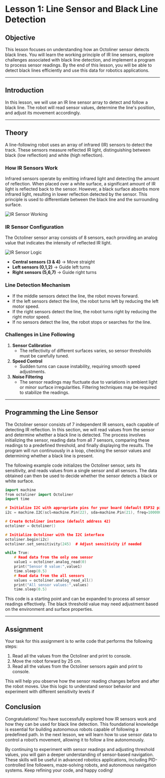 # **Lesson 1: Line Sensor and Black Line Detection**

## **Objective**

This lesson focuses on understanding how an Octoliner sensor detects black lines. You will learn the working principle of IR line sensors, explore challenges associated with black line detection, and implement a program to process sensor readings. By the end of this lesson, you will be able to detect black lines efficiently and use this data for robotics applications.

---

## **Introduction**

In this lesson, we will use an IR line sensor array to detect and follow a black line. The robot will read sensor values, determine the line's position, and adjust its movement accordingly.

---

## **Theory**

A line-following robot uses an array of infrared (IR) sensors to detect the track. These sensors measure reflected IR light, distinguishing between black (low reflection) and white (high reflection).

### **How IR Sensors Work**

Infrared sensors operate by emitting infrared light and detecting the amount of reflection. When placed over a white surface, a significant amount of IR light is reflected back to the sensor. However, a black surface absorbs more infrared light, resulting in lower reflection detected by the sensor. This principle is used to differentiate between the black line and the surrounding surface.

![IR Sensor Working](https://github.com/pranavk-2003/line-robot-curriculum/blob/assignments/images/module_7/IR's.png?raw=True)

### **IR Sensor Configuration**

The Octoliner sensor array consists of 8 sensors, each providing an analog value that indicates the intensity of reflected IR light.

![IR Sensor Logic](https://github.com/pranavk-2003/line-robot-curriculum/blob/assignments/images/module_7/IR_sensor_array.png?raw=True)

- **Central sensors (3 & 4)** → Move straight
- **Left sensors (0,1,2)** → Guide left turns
- **Right sensors (5,6,7)** → Guide right turns

### **Line Detection Mechanism**

- If the middle sensors detect the line, the robot moves forward.
- If the left sensors detect the line, the robot turns left by reducing the left motor speed.
- If the right sensors detect the line, the robot turns right by reducing the right motor speed.
- If no sensors detect the line, the robot stops or searches for the line.

### **Challenges in Line Following**

1. **Sensor Calibration**
   - The reflectivity of different surfaces varies, so sensor thresholds must be carefully tuned.
2. **Speed Control**
   - Sudden turns can cause instability, requiring smooth speed adjustments.
3. **Noise Filtering**
   - The sensor readings may fluctuate due to variations in ambient light or minor surface irregularities. Filtering techniques may be required to stabilize the readings.

---

## **Programming the Line Sensor**

The Octoliner sensor consists of 7 independent IR sensors, each capable of detecting IR reflection. In this section, we will read values from the sensor and determine whether a black line is detected. The process involves initializing the sensor, reading data from all 7 sensors, comparing these readings to a predefined threshold, and finally displaying the results. The program will run continuously in a loop, checking the sensor values and determining whether a black line is present.

The following example code initializes the Octoliner sensor, sets its sensitivity, and reads values from a single sensor and all sensors. The data obtained can then be used to decide whether the sensor detects a black or white surface.

```cpp
import machine
from octoliner import Octoliner
import time

# Initialize I2C with appropriate pins for your board (default ESP32 pins)
i2c = machine.I2C(scl=machine.Pin(22), sda=machine.Pin(21), freq=100000)

# Create Octoliner instance (default address 42)
octoliner = Octoliner()

# Initialize Octoliner with the I2C interface
octoliner.begin(i2c)
octoliner.set_sensitivity(245)  # Adjust sensitivity if needed

while True:
    # Read data from the only one sensor
    value1 = octoliner.analog_read(0)
    print("Sensor 0 value:",value1)
    time.sleep(0.5)
    # Read data from the all sensors
    values = octoliner.analog_read_all()
    print("All sensor values:",values)
    time.sleep(0.5)
```

This code is a starting point and can be expanded to process all sensor readings effectively. The black threshold value may need adjustment based on the environment and surface properties.

---

## **Assignment**

Your task for this assignment is to write code that performs the following steps:

1. Read all the values from the Octoliner and print to console.
2. Move the robot forward by 25 cm.
3. Read all the values from the Octoliner sensors again and print to console.

This will help you observe how the sensor reading changes before and after the robot moves. Use this logic to understand sensor behavior and experiment with different sensitivity levels if

## **Conclusion**

Congratulations! You have successfully explored how IR sensors work and how they can be used for black line detection. This foundational knowledge is essential for building autonomous robots capable of following a predefined path. In the next lesson, we will learn how to use sensor data to control a robot’s movement, allowing it to follow a line autonomously.

By continuing to experiment with sensor readings and adjusting threshold values, you will gain a deeper understanding of sensor-based navigation. These skills will be useful in advanced robotics applications, including PID-controlled line followers, maze-solving robots, and autonomous navigation systems. Keep refining your code, and happy coding!
